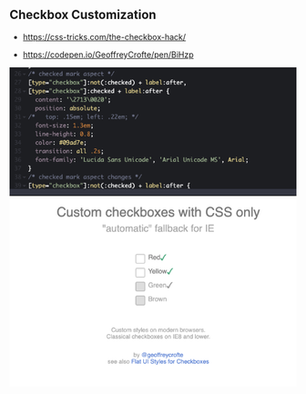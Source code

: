 ## Checkbox Customization

* https://css-tricks.com/the-checkbox-hack/

* https://codepen.io/GeoffreyCrofte/pen/BiHzp


![alt code explanation](https://github.com/jain-anshu/InterestingLinks/blob/master/image.png)

